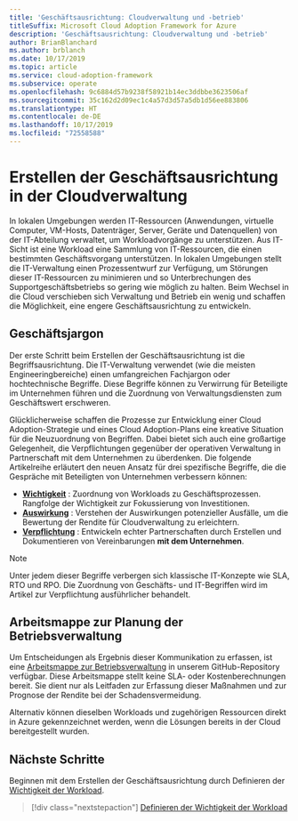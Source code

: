 ```yaml
---
title: 'Geschäftsausrichtung: Cloudverwaltung und -betrieb'
titleSuffix: Microsoft Cloud Adoption Framework for Azure
description: 'Geschäftsausrichtung: Cloudverwaltung und -betrieb'
author: BrianBlanchard
ms.author: brblanch
ms.date: 10/17/2019
ms.topic: article
ms.service: cloud-adoption-framework
ms.subservice: operate
ms.openlocfilehash: 9c6884d57b9238f58921b14ec3ddbbe3623506af
ms.sourcegitcommit: 35c162d2d09ec1c4a57d3d57a5db1d56ee883806
ms.translationtype: HT
ms.contentlocale: de-DE
ms.lasthandoff: 10/17/2019
ms.locfileid: "72558588"
---
```

# <a name="create-business-alignment-in-cloud-management"></a>Erstellen der Geschäftsausrichtung in der Cloudverwaltung

In lokalen Umgebungen werden IT-Ressourcen (Anwendungen, virtuelle Computer, VM-Hosts, Datenträger, Server, Geräte und Datenquellen) von der IT-Abteilung verwaltet, um Workloadvorgänge zu unterstützen. Aus IT-Sicht ist eine Workload eine Sammlung von IT-Ressourcen, die einen bestimmten Geschäftsvorgang unterstützen. In lokalen Umgebungen stellt die IT-Verwaltung einen Prozessentwurf zur Verfügung, um Störungen dieser IT-Ressourcen zu minimieren und so Unterbrechungen des Supportgeschäftsbetriebs so gering wie möglich zu halten. Beim Wechsel in die Cloud verschieben sich Verwaltung und Betrieb ein wenig und schaffen die Möglichkeit, eine engere Geschäftsausrichtung zu entwickeln.

## <a name="business-vernacular"></a>Geschäftsjargon

Der erste Schritt beim Erstellen der Geschäftsausrichtung ist die Begriffsausrichtung. Die IT-Verwaltung verwendet (wie die meisten Engineeringbereiche) einen umfangreichen Fachjargon oder hochtechnische Begriffe. Diese Begriffe können zu Verwirrung für Beteiligte im Unternehmen führen und die Zuordnung von Verwaltungsdiensten zum Geschäftswert erschweren.

Glücklicherweise schaffen die Prozesse zur Entwicklung einer Cloud Adoption-Strategie und eines Cloud Adoption-Plans eine kreative Situation für die Neuzuordnung von Begriffen. Dabei bietet sich auch eine großartige Gelegenheit, die Verpflichtungen gegenüber der operativen Verwaltung in Partnerschaft mit dem Unternehmen zu überdenken. Die folgende Artikelreihe erläutert den neuen Ansatz für drei spezifische Begriffe, die die Gespräche mit Beteiligten von Unternehmen verbessern können:

- **[Wichtigkeit](./criticality.md)** : Zuordnung von Workloads zu Geschäftsprozessen. Rangfolge der Wichtigkeit zur Fokussierung von Investitionen.
- **[Auswirkung](./impact.md)** : Verstehen der Auswirkungen potenzieller Ausfälle, um die Bewertung der Rendite für Cloudverwaltung zu erleichtern.
- **[Verpflichtung](./commitment.md)** : Entwickeln echter Partnerschaften durch Erstellen und Dokumentieren von Vereinbarungen **mit dem Unternehmen**.

> [!NOTE]
> Unter jedem dieser Begriffe verbergen sich klassische IT-Konzepte wie SLA, RTO und RPO. Die Zuordnung von Geschäfts- und IT-Begriffen wird im Artikel zur Verpflichtung ausführlicher behandelt.

## <a name="ops-management-planning-workbook"></a>Arbeitsmappe zur Planung der Betriebsverwaltung

Um Entscheidungen als Ergebnis dieser Kommunikation zu erfassen, ist eine [Arbeitsmappe zur Betriebsverwaltung](https://raw.githubusercontent.com/microsoft/CloudAdoptionFramework/master/manage/opsmanagementworkbook.xlsx) in unserem GitHub-Repository verfügbar. Diese Arbeitsmappe stellt keine SLA- oder Kostenberechnungen bereit. Sie dient nur als Leitfaden zur Erfassung dieser Maßnahmen und zur Prognose der Rendite bei der Schadensvermeidung.

Alternativ können dieselben Workloads und zugehörigen Ressourcen direkt in Azure gekennzeichnet werden, wenn die Lösungen bereits in der Cloud bereitgestellt wurden.

## <a name="next-steps"></a>Nächste Schritte

Beginnen mit dem Erstellen der Geschäftsausrichtung durch Definieren der [Wichtigkeit der Workload](./criticality.md).

> [!div class="nextstepaction"]
> [Definieren der Wichtigkeit der Workload](./criticality.md)
